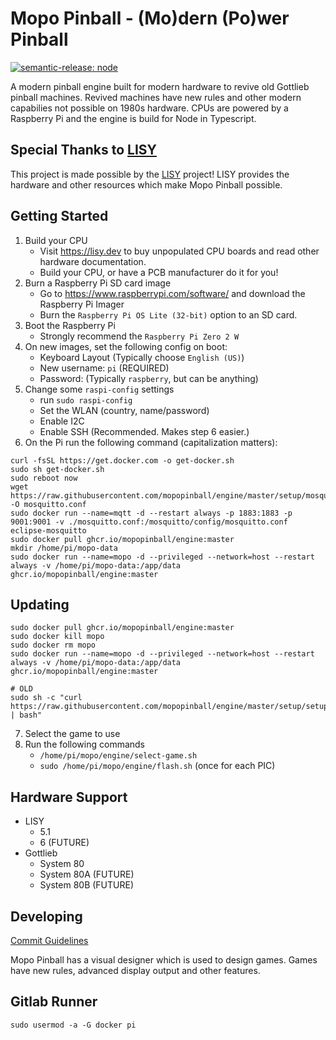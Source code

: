 # Mopo Pinball - (Mo)dern (Po)wer Pinball

[![semantic-release: node](https://img.shields.io/badge/semantic--release-node-e10079?logo=semantic-release)](https://github.com/semantic-release/semantic-release)

A modern pinball engine built for modern hardware to revive old Gottlieb pinball machines. Revived machines have new rules and other modern capabilies not possible on 1980s hardware. CPUs are powered by a Raspberry Pi and the engine is build for Node in Typescript.

## Special Thanks to [LISY](https://lisy.dev)

This project is made possible by the [LISY](https://lisy.dev) project! LISY provides the hardware and other resources which make Mopo Pinball possible.

## Getting Started

1. Build your CPU
    * Visit https://lisy.dev to buy unpopulated CPU boards and read other hardware documentation.
    * Build your CPU, or have a PCB manufacturer do it for you!
2. Burn a Raspberry Pi SD card image
    * Go to https://www.raspberrypi.com/software/ and download the Raspberry Pi Imager
    * Burn the `Raspberry Pi OS Lite (32-bit)` option to an SD card.
3. Boot the Raspberry Pi
    * Strongly recommend the `Raspberry Pi Zero 2 W`
4. On new images, set the following config on boot:
    * Keyboard Layout (Typically choose `English (US)`)
    * New username: `pi` (REQUIRED)
    * Password: (Typically `raspberry`, but can be anything)
5. Change some `raspi-config` settings
    * run `sudo raspi-config`
    * Set the WLAN (country, name/password)
    * Enable I2C
    * Enable SSH (Recommended. Makes step 6 easier.)
6. On the Pi run the following command (capitalization matters):

```shell
curl -fsSL https://get.docker.com -o get-docker.sh
sudo sh get-docker.sh
sudo reboot now
wget https://raw.githubusercontent.com/mopopinball/engine/master/setup/mosquitto.conf -O mosquitto.conf
sudo docker run --name=mqtt -d --restart always -p 1883:1883 -p 9001:9001 -v ./mosquitto.conf:/mosquitto/config/mosquitto.conf eclipse-mosquitto
sudo docker pull ghcr.io/mopopinball/engine:master
mkdir /home/pi/mopo-data
sudo docker run --name=mopo -d --privileged --network=host --restart always -v /home/pi/mopo-data:/app/data ghcr.io/mopopinball/engine:master
```

## Updating

```shell
sudo docker pull ghcr.io/mopopinball/engine:master
sudo docker kill mopo
sudo docker rm mopo
sudo docker run --name=mopo -d --privileged --network=host --restart always -v /home/pi/mopo-data:/app/data ghcr.io/mopopinball/engine:master
```

```
# OLD
sudo sh -c "curl https://raw.githubusercontent.com/mopopinball/engine/master/setup/setup.sh | bash"
```

7. Select the game to use
8. Run the following commands
    * `/home/pi/mopo/engine/select-game.sh`
    * `sudo /home/pi/mopo/engine/flash.sh` (once for each PIC)

## Hardware Support

* LISY
    * 5.1
    * 6 (FUTURE)
* Gottlieb
    * System 80
    * System 80A (FUTURE)
    * System 80B (FUTURE)

## Developing

[Commit Guidelines](https://github.com/angular/angular.js/blob/master/DEVELOPERS.md#-git-commit-guidelines)

Mopo Pinball has a visual designer which is used to design games. Games have new rules, advanced display output and
other features.

## Gitlab Runner

```shell
sudo usermod -a -G docker pi
```